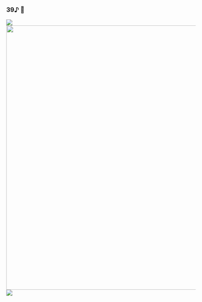 ### 39♪ 👋




<img src="https://github-readme-stats.vercel.app/api/top-langs/?username=Regulus0811&layout=compact">

<img align="right" src="https://github.com/Regulus0811/Regulus0811/assets/121006576/a133eafb-c692-4789-bc75-1132ded256d1.gif" width=700px>

<br>

<img src="https://github-readme-stats.vercel.app/api?username=Regulus0811&show_icons=true">

<!--
**Regulus0811/Regulus0811** is a ✨ _special_ ✨ repository because its `README.md` (this file) appears on your GitHub profile.

Here are some ideas to get you started:

- 🔭 I’m currently working on ...
- 🌱 I’m currently learning ...
- 👯 I’m looking to collaborate on ...
- 🤔 I’m looking for help with ...
- 💬 Ask me about ...
- 📫 How to reach me: ...
- 😄 Pronouns: ...
- ⚡ Fun fact: ...
-->
